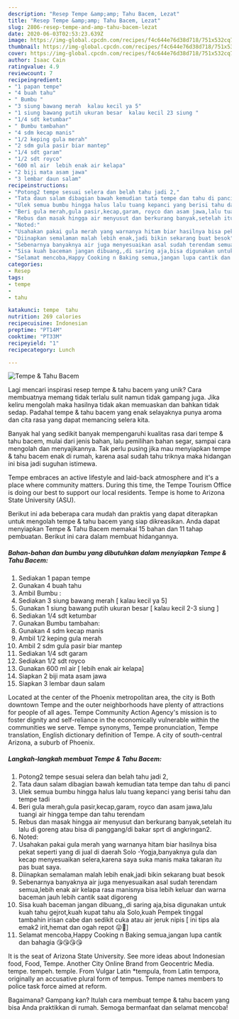```yaml
---
description: "Resep Tempe &amp;amp; Tahu Bacem, Lezat"
title: "Resep Tempe &amp;amp; Tahu Bacem, Lezat"
slug: 2806-resep-tempe-and-amp-tahu-bacem-lezat
date: 2020-06-03T02:53:23.639Z
image: https://img-global.cpcdn.com/recipes/f4c644e76d38d718/751x532cq70/tempe-tahu-bacem-foto-resep-utama.jpg
thumbnail: https://img-global.cpcdn.com/recipes/f4c644e76d38d718/751x532cq70/tempe-tahu-bacem-foto-resep-utama.jpg
cover: https://img-global.cpcdn.com/recipes/f4c644e76d38d718/751x532cq70/tempe-tahu-bacem-foto-resep-utama.jpg
author: Isaac Cain
ratingvalue: 4.9
reviewcount: 7
recipeingredient:
- "1 papan tempe"
- "4 buah tahu"
- " Bumbu "
- "3 siung bawang merah  kalau kecil ya 5"
- "1 siung bawang putih ukuran besar  kalau kecil 23 siung "
- "1/4 sdt ketumbar"
- " Bumbu tambahan"
- "4 sdm kecap manis"
- "1/2 keping gula merah"
- "2 sdm gula pasir biar mantep"
- "1/4 sdt garam"
- "1/2 sdt royco"
- "600 ml air  lebih enak air kelapa"
- "2 biji mata asam jawa"
- "3 lembar daun salam"
recipeinstructions:
- "Potong2 tempe sesuai selera dan belah tahu jadi 2,"
- "Tata daun salam dibagian bawah kemudian tata tempe dan tahu di panci"
- "Ulek semua bumbu hingga halus lalu tuang kepanci yang berisi tahu dan tempe tadi"
- "Beri gula merah,gula pasir,kecap,garam, royco dan asam jawa,lalu tuangi air hingga tempe dan tahu terendam"
- "Rebus dan masak hingga air menyusut dan berkurang banyak,setelah itu lalu di goreng atau bisa di panggang/di bakar sprt di angkringan2."
- "Noted:"
- "Usahakan pakai gula merah yang warnanya hitam biar hasilnya bisa pekat seperti yang di jual di daerah Solo -Yogja,banyaknya gula dan kecap menyesuaikan selera,karena saya suka manis maka takaran itu pas buat saya."
- "Diinapkan semalaman malah lebih enak,jadi bikin sekarang buat besok"
- "Sebenarnya banyaknya air juga menyesuaikan asal sudah terendam semua,lebih enak air kelapa rasa manisnya bisa lebih keluar dan warna baceman jauh lebih cantik saat digoreng"
- "Sisa kuah baceman jangan dibuang,,di saring aja,bisa digunakan untuk kuah tahu gejrot,kuah kupat tahu ala Solo,kuah Pempek tinggal tambahin irisan cabe dan sedikit cuka atau air jeruk nipis [ ini tips ala emak2 irit,hemat dan ogah repot 😛🤣]"
- "Selamat mencoba,Happy Cooking n Baking semua,jangan lupa cantik dan bahagia 😘😘😘😘"
categories:
- Resep
tags:
- tempe
- 
- tahu

katakunci: tempe  tahu 
nutrition: 269 calories
recipecuisine: Indonesian
preptime: "PT14M"
cooktime: "PT33M"
recipeyield: "1"
recipecategory: Lunch

---
```



![Tempe &amp; Tahu Bacem](https://img-global.cpcdn.com/recipes/f4c644e76d38d718/751x532cq70/tempe-tahu-bacem-foto-resep-utama.jpg)

Lagi mencari inspirasi resep tempe &amp; tahu bacem yang unik? Cara membuatnya memang tidak terlalu sulit namun tidak gampang juga. Jika keliru mengolah maka hasilnya tidak akan memuaskan dan bahkan tidak sedap. Padahal tempe &amp; tahu bacem yang enak selayaknya punya aroma dan cita rasa yang dapat memancing selera kita.

Banyak hal yang sedikit banyak mempengaruhi kualitas rasa dari tempe &amp; tahu bacem, mulai dari jenis bahan, lalu pemilihan bahan segar, sampai cara mengolah dan menyajikannya. Tak perlu pusing jika mau menyiapkan tempe &amp; tahu bacem enak di rumah, karena asal sudah tahu triknya maka hidangan ini bisa jadi suguhan istimewa.

Tempe embraces an active lifestyle and laid-back atmosphere and it&#39;s a place where community matters. During this time, the Tempe Tourism Office is doing our best to support our local residents. Tempe is home to Arizona State University (ASU).


Berikut ini ada beberapa cara mudah dan praktis yang dapat diterapkan untuk mengolah tempe &amp; tahu bacem yang siap dikreasikan. Anda dapat menyiapkan Tempe &amp; Tahu Bacem memakai 15 bahan dan 11 tahap pembuatan. Berikut ini cara dalam membuat hidangannya.

<!--inarticleads1-->

##### Bahan-bahan dan bumbu yang dibutuhkan dalam menyiapkan Tempe &amp; Tahu Bacem:

1. Sediakan 1 papan tempe
1. Gunakan 4 buah tahu
1. Ambil  Bumbu :
1. Sediakan 3 siung bawang merah [ kalau kecil ya 5]
1. Gunakan 1 siung bawang putih ukuran besar [ kalau kecil 2-3 siung ]
1. Sediakan 1/4 sdt ketumbar
1. Gunakan  Bumbu tambahan:
1. Gunakan 4 sdm kecap manis
1. Ambil 1/2 keping gula merah
1. Ambil 2 sdm gula pasir biar mantep
1. Sediakan 1/4 sdt garam
1. Sediakan 1/2 sdt royco
1. Gunakan 600 ml air [ lebih enak air kelapa]
1. Siapkan 2 biji mata asam jawa
1. Siapkan 3 lembar daun salam


Located at the center of the Phoenix metropolitan area, the city is Both downtown Tempe and the outer neighborhoods have plenty of attractions for people of all ages. Tempe Community Action Agency&#39;s mission is to foster dignity and self-reliance in the economically vulnerable within the communities we serve. Tempe synonyms, Tempe pronunciation, Tempe translation, English dictionary definition of Tempe. A city of south-central Arizona, a suburb of Phoenix. 

<!--inarticleads2-->

##### Langkah-langkah membuat Tempe &amp; Tahu Bacem:

1. Potong2 tempe sesuai selera dan belah tahu jadi 2,
1. Tata daun salam dibagian bawah kemudian tata tempe dan tahu di panci
1. Ulek semua bumbu hingga halus lalu tuang kepanci yang berisi tahu dan tempe tadi
1. Beri gula merah,gula pasir,kecap,garam, royco dan asam jawa,lalu tuangi air hingga tempe dan tahu terendam
1. Rebus dan masak hingga air menyusut dan berkurang banyak,setelah itu lalu di goreng atau bisa di panggang/di bakar sprt di angkringan2.
1. Noted:
1. Usahakan pakai gula merah yang warnanya hitam biar hasilnya bisa pekat seperti yang di jual di daerah Solo -Yogja,banyaknya gula dan kecap menyesuaikan selera,karena saya suka manis maka takaran itu pas buat saya.
1. Diinapkan semalaman malah lebih enak,jadi bikin sekarang buat besok
1. Sebenarnya banyaknya air juga menyesuaikan asal sudah terendam semua,lebih enak air kelapa rasa manisnya bisa lebih keluar dan warna baceman jauh lebih cantik saat digoreng
1. Sisa kuah baceman jangan dibuang,,di saring aja,bisa digunakan untuk kuah tahu gejrot,kuah kupat tahu ala Solo,kuah Pempek tinggal tambahin irisan cabe dan sedikit cuka atau air jeruk nipis [ ini tips ala emak2 irit,hemat dan ogah repot 😛🤣]
1. Selamat mencoba,Happy Cooking n Baking semua,jangan lupa cantik dan bahagia 😘😘😘😘


It is the seat of Arizona State University. See more ideas about Indonesian food, Food, Tempe. Another City Online Brand from Geocentric Media. tempe. tempeh. temple. From Vulgar Latin *tempula, from Latin tempora, originally an accusative plural form of tempus. Tempe names members to police task force aimed at reform. 

Bagaimana? Gampang kan? Itulah cara membuat tempe &amp; tahu bacem yang bisa Anda praktikkan di rumah. Semoga bermanfaat dan selamat mencoba!
